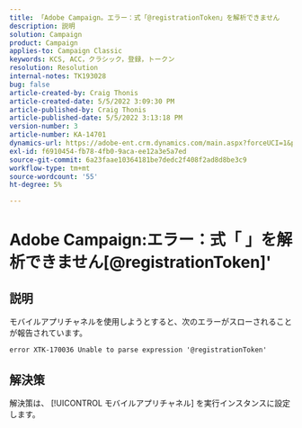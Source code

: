```yaml
---
title: 「Adobe Campaign。エラー：式「@registrationToken」を解析できません
description: 説明
solution: Campaign
product: Campaign
applies-to: Campaign Classic
keywords: KCS, ACC，クラシック，登録，トークン
resolution: Resolution
internal-notes: TK193028
bug: false
article-created-by: Craig Thonis
article-created-date: 5/5/2022 3:09:30 PM
article-published-by: Craig Thonis
article-published-date: 5/5/2022 3:13:18 PM
version-number: 3
article-number: KA-14701
dynamics-url: https://adobe-ent.crm.dynamics.com/main.aspx?forceUCI=1&pagetype=entityrecord&etn=knowledgearticle&id=e3a3c358-85cc-ec11-a7b5-6045bd00d995
exl-id: f6910454-fb78-4fb0-9aca-ee12a3e5a7ed
source-git-commit: 6a23faae10364181be7dedc2f408f2ad8d8be3c9
workflow-type: tm+mt
source-wordcount: '55'
ht-degree: 5%

---
```


# Adobe Campaign:エラー：式「 」を解析できません[@registrationToken]&#39;

## 説明

モバイルアプリチャネルを使用しようとすると、次のエラーがスローされることが報告されています。

```
error XTK-170036 Unable to parse expression '@registrationToken'
```

## 解決策


解決策は、 [!UICONTROL モバイルアプリチャネル] を実行インスタンスに設定します。
